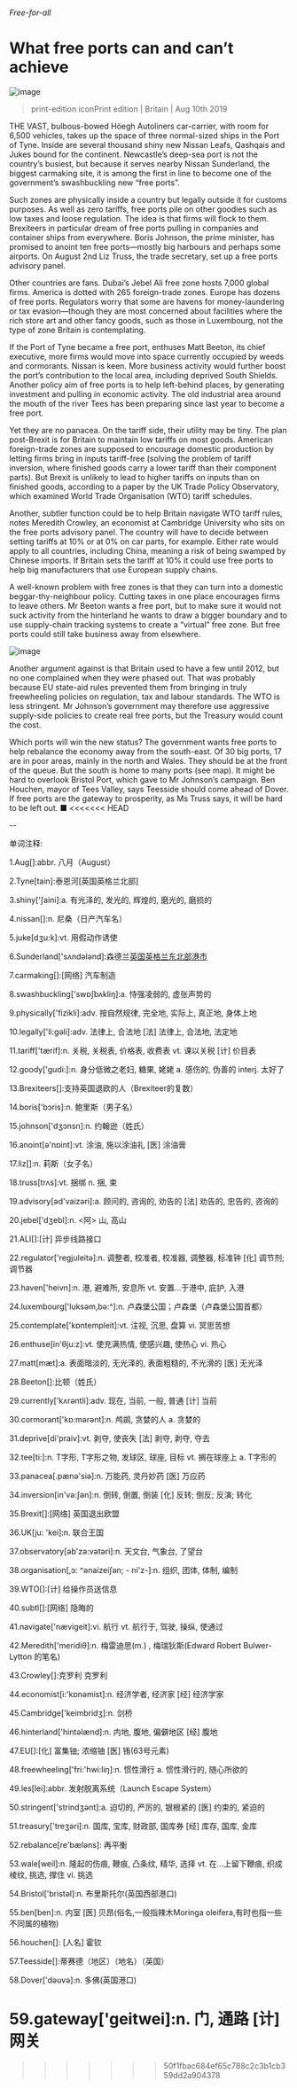 ###### Free-for-all
# What free ports can and can’t achieve 
![image](images/20190810_BRP502.jpg) 
> print-edition iconPrint edition | Britain | Aug 10th 2019 
THE VAST, bulbous-bowed Höegh Autoliners car-carrier, with room for 6,500 vehicles, takes up the space of three normal-sized ships in the Port of Tyne. Inside are several thousand shiny new Nissan Leafs, Qashqais and Jukes bound for the continent. Newcastle’s deep-sea port is not the country’s busiest, but because it serves nearby Nissan Sunderland, the biggest carmaking site, it is among the first in line to become one of the government’s swashbuckling new “free ports”. 
Such zones are physically inside a country but legally outside it for customs purposes. As well as zero tariffs, free ports pile on other goodies such as low taxes and loose regulation. The idea is that firms will flock to them. Brexiteers in particular dream of free ports pulling in companies and container ships from everywhere. Boris Johnson, the prime minister, has promised to anoint ten free ports—mostly big harbours and perhaps some airports. On August 2nd Liz Truss, the trade secretary, set up a free ports advisory panel. 
Other countries are fans. Dubai’s Jebel Ali free zone hosts 7,000 global firms. America is dotted with 265 foreign-trade zones. Europe has dozens of free ports. Regulators worry that some are havens for money-laundering or tax evasion—though they are most concerned about facilities where the rich store art and other fancy goods, such as those in Luxembourg, not the type of zone Britain is contemplating. 
If the Port of Tyne became a free port, enthuses Matt Beeton, its chief executive, more firms would move into space currently occupied by weeds and cormorants. Nissan is keen. More business activity would further boost the port’s contribution to the local area, including deprived South Shields. Another policy aim of free ports is to help left-behind places, by generating investment and pulling in economic activity. The old industrial area around the mouth of the river Tees has been preparing since last year to become a free port. 
Yet they are no panacea. On the tariff side, their utility may be tiny. The plan post-Brexit is for Britain to maintain low tariffs on most goods. American foreign-trade zones are supposed to encourage domestic production by letting firms bring in inputs tariff-free (solving the problem of tariff inversion, where finished goods carry a lower tariff than their component parts). But Brexit is unlikely to lead to higher tariffs on inputs than on finished goods, according to a paper by the UK Trade Policy Observatory, which examined World Trade Organisation (WTO) tariff schedules. 
Another, subtler function could be to help Britain navigate WTO tariff rules, notes Meredith Crowley, an economist at Cambridge University who sits on the free ports advisory panel. The country will have to decide between setting tariffs at 10% or at 0% on car parts, for example. Either rate would apply to all countries, including China, meaning a risk of being swamped by Chinese imports. If Britain sets the tariff at 10% it could use free ports to help big manufacturers that use European supply chains. 
A well-known problem with free zones is that they can turn into a domestic beggar-thy-neighbour policy. Cutting taxes in one place encourages firms to leave others. Mr Beeton wants a free port, but to make sure it would not suck activity from the hinterland he wants to draw a bigger boundary and to use supply-chain tracking systems to create a “virtual” free zone. But free ports could still take business away from elsewhere. 
![image](images/20190810_BRM926.png) 
Another argument against is that Britain used to have a few until 2012, but no one complained when they were phased out. That was probably because EU state-aid rules prevented them from bringing in truly freewheeling policies on regulation, tax and labour standards. The WTO is less stringent. Mr Johnson’s government may therefore use aggressive supply-side policies to create real free ports, but the Treasury would count the cost. 
Which ports will win the new status? The government wants free ports to help rebalance the economy away from the south-east. Of 30 big ports, 17 are in poor areas, mainly in the north and Wales. They should be at the front of the queue. But the south is home to many ports (see map). It might be hard to overlook Bristol Port, which gave to Mr Johnson’s campaign. Ben Houchen, mayor of Tees Valley, says Teesside should come ahead of Dover. If free ports are the gateway to prosperity, as Ms Truss says, it will be hard to be left out. ■ 
<<<<<<< HEAD
-- 
 单词注释:
1.Aug[]:abbr. 八月（August） 
2.Tyne[tain]:泰恩河[英国英格兰北部] 
3.shiny['ʃaini]:a. 有光泽的, 发光的, 辉煌的, 磨光的, 磨损的 
4.nissan[]:n. 尼桑（日产汽车名） 
5.juke[dʒu:k]:vt. 用假动作诱使 
6.Sunderland['sʌndәlәnd]:森德兰[英国英格兰东北部港市](或译散德兰) 
7.carmaking[]:[网络] 汽车制造 
8.swashbuckling['swɒʃbʌkliŋ]:a. 恃强凌弱的, 虚张声势的 
9.physically['fizikli]:adv. 按自然规律, 完全地, 实际上, 真正地, 身体上地 
10.legally['li:gәli]:adv. 法律上, 合法地 [法] 法律上, 合法地, 法定地 
11.tariff['tærif]:n. 关税, 关税表, 价格表, 收费表 vt. 课以关税 [计] 价目表 
12.goody['gudi:]:n. 身分低微之老妇, 糖果, 姥姥 a. 感伤的, 伪善的 interj. 太好了 
13.Brexiteers[]:支持英国退欧的人（Brexiteer的复数） 
14.boris['bɔris]:n. 鲍里斯（男子名） 
15.johnson['dʒɔnsn]:n. 约翰逊（姓氏） 
16.anoint[ә'nɒint]:vt. 涂油, 施以涂油礼 [医] 涂油膏 
17.liz[]:n. 莉斯（女子名） 
18.truss[trʌs]:vt. 捆绑 n. 捆, 束 
19.advisory[әd'vaizәri]:a. 顾问的, 咨询的, 劝告的 [法] 劝告的, 忠告的, 咨询的 
20.jebel['dʒebl]:n. <阿> 山, 高山 
21.ALI[]:[计] 异步线路接口 
22.regulator['regjuleitә]:n. 调整者, 校准者, 校准器, 调整器, 标准钟 [化] 调节剂; 调节器 
23.haven['heivn]:n. 港, 避难所, 安息所 vt. 安置...于港中, 庇护, 入港 
24.luxembourg['luksәm,bә:^]:n. 卢森堡公国；卢森堡（卢森堡公国首都） 
25.contemplate['kɒntempleit]:vt. 注视, 沉思, 盘算 vi. 冥思苦想 
26.enthuse[in'θju:z]:vt. 使充满热情, 使感兴趣, 使热心 vi. 热心 
27.matt[mæt]:a. 表面暗淡的, 无光泽的, 表面粗糙的, 不光滑的 [医] 无光泽 
28.Beeton[]:比顿（姓氏） 
29.currently['kʌrәntli]:adv. 现在, 当前, 一般, 普通 [计] 当前 
30.cormorant['kɒ:mәrәnt]:n. 鸬鹚, 贪婪的人 a. 贪婪的 
31.deprive[di'praiv]:vt. 剥夺, 使丧失 [法] 剥夺, 剥夺, 夺去 
32.tee[ti:]:n. T字形, T字形之物, 发球区, 球座, 目标 vt. 搁在球座上 a. T字形的 
33.panacea[.pænә'siә]:n. 万能药, 灵丹妙药 [医] 万应药 
34.inversion[in'vә:ʃәn]:n. 倒转, 倒置, 倒装 [化] 反转; 倒反; 反演; 转化 
35.Brexit[]:[网络] 英国退出欧盟 
36.UK[ju: 'kei]:n. 联合王国 
37.observatory[әb'zә:vәtәri]:n. 天文台, 气象台, 了望台 
38.organisation[,ɔ: ^әnaizeiʃən; - ni'z-]:n. 组织, 团体, 体制, 编制 
39.WTO[]:[计] 给操作员送信息 
40.subtl[]:[网络] 隐晦的 
41.navigate['nævigeit]:vi. 航行 vt. 航行于, 驾驶, 操纵, 使通过 
42.Meredith['meridiθ]:n. 梅雷迪思(m.) , 梅瑞狄斯(Edward Robert Bulwer-Lytton 的笔名) 
43.Crowley[]:克罗利 克罗利 
44.economist[i:'kɒnәmist]:n. 经济学者, 经济家 [经] 经济学家 
45.Cambridge['keimbridʒ]:n. 剑桥 
46.hinterland['hintәlænd]:n. 内地, 腹地, 偏僻地区 [经] 腹地 
47.EU[]:[化] 富集铀; 浓缩铀 [医] 铕(63号元素) 
48.freewheeling['fri:'hwi:liŋ]:n. 惯性滑行 a. 惯性滑行的, 随心所欲的 
49.les[lei]:abbr. 发射脱离系统（Launch Escape System） 
50.stringent['strindʒәnt]:a. 迫切的, 严厉的, 银根紧的 [医] 约束的, 紧迫的 
51.treasury['treʒәri]:n. 国库, 宝库, 财政部, 国库券 [经] 库存, 国库, 金库 
52.rebalance[re'bæləns]: 再平衡 
53.wale[weil]:n. 隆起的伤痕, 鞭痕, 凸条纹, 精华, 选择 vt. 在...上留下鞭痕, 织成棱纹, 挑选, 撑住 vi. 挑选 
54.Bristol['bristәl]:n. 布里斯托尔(英国西部港口) 
55.ben[ben]:n. 内室 [医] 贝昂(俗名,一般指辣木Moringa oleifera,有时也指一些不同属的植物) 
56.houchen[]: [人名] 霍钦 
57.Teesside[]:蒂赛德（地区）（地名）（英国） 
58.Dover['dәuvә]:n. 多佛(英国港口) 
59.gateway['geitwei]:n. 门, 通路 [计] 网关 
=======
>>>>>>> 50f1fbac684ef65c788c2c3b1cb359dd2a904378
